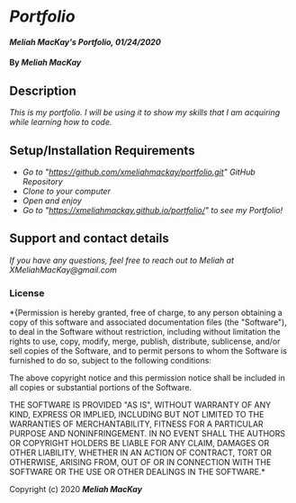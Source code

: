# _Portfolio_

#### _Meliah MacKay's Portfolio, 01/24/2020_

#### By _**Meliah MacKay**_

## Description

_This is my portfolio. I will be using it to show my skills that I am acquiring while learning how to code._

## Setup/Installation Requirements

* _Go to "https://github.com/xmeliahmackay/portfolio.git" GitHub Repository_
* _Clone to your computer_
* _Open and enjoy_
* _Go to "https://xmeliahmackay.github.io/portfolio/" to see my Portfolio!_

## Support and contact details

_If you have any questions, feel free to reach out to Meliah at XMeliahMacKay@gmail.com_

### License

*{Permission is hereby granted, free of charge, to any person obtaining a copy
of this software and associated documentation files (the "Software"), to deal
in the Software without restriction, including without limitation the rights
to use, copy, modify, merge, publish, distribute, sublicense, and/or sell
copies of the Software, and to permit persons to whom the Software is
furnished to do so, subject to the following conditions:

The above copyright notice and this permission notice shall be included in all
copies or substantial portions of the Software.

THE SOFTWARE IS PROVIDED "AS IS", WITHOUT WARRANTY OF ANY KIND, EXPRESS OR
IMPLIED, INCLUDING BUT NOT LIMITED TO THE WARRANTIES OF MERCHANTABILITY,
FITNESS FOR A PARTICULAR PURPOSE AND NONINFRINGEMENT. IN NO EVENT SHALL THE
AUTHORS OR COPYRIGHT HOLDERS BE LIABLE FOR ANY CLAIM, DAMAGES OR OTHER
LIABILITY, WHETHER IN AN ACTION OF CONTRACT, TORT OR OTHERWISE, ARISING FROM,
OUT OF OR IN CONNECTION WITH THE SOFTWARE OR THE USE OR OTHER DEALINGS IN THE
SOFTWARE.*

Copyright (c) 2020 **_Meliah MacKay_**